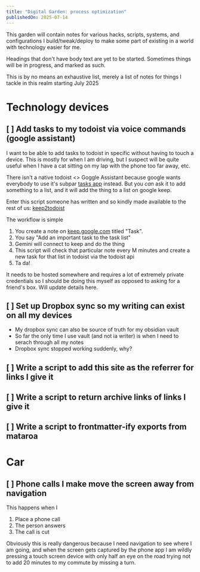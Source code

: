 ```yaml
---
title: "Digital Garden: process optimization"
publishedOn: 2025-07-14
---
```


This garden will contain notes for various hacks, scripts, systems, and configurations I build/tweak/deploy to make some part of existing in a world with technology easier for me.

Headings that don't have body text are yet to be started.
Sometimes things will be in progress, and marked as such.

This is by no means an exhaustive list, merely a list of notes for things I tackle in this realm starting July 2025

# Technology devices

## [ ] Add tasks to my todoist via voice commands (google assistant)

I want to be able to add tasks to todoist in specific without having to touch a device. This is mostly for when I am driving, but I suspect will be quite useful when I have a cat sitting on my lap with the phone too far away, etc.

There isn't a native todoist <> Goggle Assistant because google wants everybody to use it's subpar [tasks app](https://tasks.google.com/tasks/) instead. But you _can_ ask it to add something to a list, and it will add the thing to a list on google keep.

Enter this script someone has written and so kindly made available to the rest of us: [keep2todoist](https://github.com/flecmart/keep2todoist)

The workflow is simple

1. You create a note on [keep.google.com](https://keep.google.com) titled "Task".
2. You say "Add an important task to the task list"
3. Gemini will connect to keep and do the thing
4. This script will check that particular note every M minutes and create a new task for that list in todoist via the todoist api
5. Ta da!

It needs to be hosted somewhere and requires a lot of extremely private credentials so I should be doing this myself as opposed to asking for a friend's box. Will update details here.

## [ ] Set up Dropbox sync so my writing can exist on all my devices

- My dropbox sync can also be source of truth for my obsidian vault
- So far the only time I use vault (and not ia writer) is when I need to serach through all my notes
- Dropbox sync stopped working suddenly, why?

## [ ] Write a script to add this site as the referrer for links I give it

## [ ] Write a script to return archive links of links I give it

## [ ] Write a script to frontmatter-ify exports from mataroa

# Car

## [ ] Phone calls I make move the screen away from navigation

This happens when I

1. Place a phone call
2. The person answers
3. The call is cut

Obviously this is really dangerous because I need navigation to see where I am going, and when the screen gets captured by the phone app I am wildly pressing a touch screen device with only half an eye on the road trying not to add 20 minutes to my commute by missing a turn.
